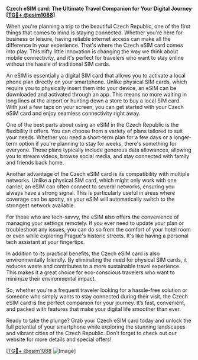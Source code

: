 **Czech eSIM card: The Ultimate Travel Companion for Your Digital Journey [[TG💪+ @esim1088](https://t.me/s/esim1088)]**

When you're planning a trip to the beautiful Czech Republic, one of the first things that comes to mind is staying connected. Whether you're here for business or leisure, having reliable internet access can make all the difference in your experience. That's where the Czech eSIM card comes into play. This nifty little innovation is changing the way we think about mobile connectivity, and it's perfect for travelers who want to stay online without the hassle of traditional SIM cards.

An eSIM is essentially a digital SIM card that allows you to activate a local phone plan directly on your smartphone. Unlike physical SIM cards, which require you to physically insert them into your device, an eSIM can be downloaded and activated through an app. This means no more waiting in long lines at the airport or hunting down a store to buy a local SIM card. With just a few taps on your screen, you can get started with your Czech eSIM card and enjoy seamless connectivity right away.

One of the best parts about using an eSIM in the Czech Republic is the flexibility it offers. You can choose from a variety of plans tailored to suit your needs. Whether you need a short-term plan for a few days or a longer-term option if you're planning to stay for weeks, there's something for everyone. These plans typically include generous data allowances, allowing you to stream videos, browse social media, and stay connected with family and friends back home.

Another advantage of the Czech eSIM card is its compatibility with multiple networks. Unlike a physical SIM card, which might only work with one carrier, an eSIM can often connect to several networks, ensuring you always have a strong signal. This is particularly useful in areas where coverage can be spotty, as your eSIM will automatically switch to the strongest network available.

For those who are tech-savvy, the eSIM also offers the convenience of managing your settings remotely. If you ever need to update your plan or troubleshoot any issues, you can do so from the comfort of your hotel room or even while exploring Prague's historic streets. It's like having a personal tech assistant at your fingertips.

In addition to its practical benefits, the Czech eSIM card is also environmentally friendly. By eliminating the need for physical SIM cards, it reduces waste and contributes to a more sustainable travel experience. This makes it a great choice for eco-conscious travelers who want to minimize their environmental impact.

So, whether you're a frequent traveler looking for a hassle-free solution or someone who simply wants to stay connected during their visit, the Czech eSIM card is the perfect companion for your journey. It’s fast, convenient, and packed with features that make your digital life smoother than ever. 

Ready to take the plunge? Grab your Czech eSIM card today and unlock the full potential of your smartphone while exploring the stunning landscapes and vibrant cities of the Czech Republic. Don’t forget to check out our website for more details and special offers!

[[TG💪+ @esim1088](https://t.me/s/esim1088) ![Image](https://i.postimg.cc/Y0z9fWf4/image.png)]